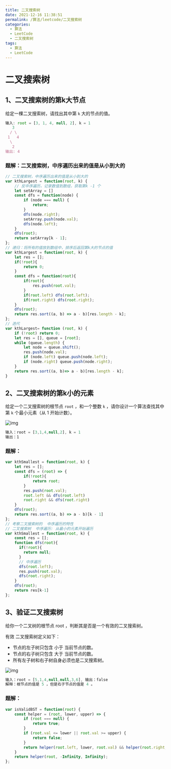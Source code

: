 ```yaml
---
title: 二叉搜索树
date: 2021-12-16 11:38:51
permalink: /算法/leetcode/二叉搜索树
categories:
  - 算法
  - LeetCode
  - 二叉搜索树
tags:
  - 算法
  - LeetCode
---
```

# 二叉搜索树

## 1、二叉搜索树的第k大节点

给定一棵二叉搜索树，请找出其中第 `k` 大的节点的值。

```javascript
输入: root = [3, 1, 4, null, 2], k = 1
   3
  / \
 1   4
  \
   2
输出: 4
```

### 题解：二叉搜索树，中序遍历出来的值是从小到大的

```javascript
// 二叉搜索树，中序遍历出来的值是从小到大的
var kthLargest = function(root, k) {
    // 反中序遍历，记录数值到数组，获取第k -1 个
    let setArray = []
    const dfs = function(node) {
        if (node === null) {
            return;
        }
        dfs(node.right);
        setArray.push(node.val);
        dfs(node.left); 
    }
    dfs(root);
    return setArray[k - 1];
};
// 递归：将所有的值放到数组中，排序后返回第k大的节点的值
var kthLargest = function(root, k) {
    let res = [];
    if(!root){
        return 0;
    }
    const dfs = function(root){
        if(root){
            res.push(root.val);
        }
        if(root.left) dfs(root.left);
        if(root.right) dfs(root.right);
    }
    dfs(root);
    return res.sort((a, b) => a - b)[res.length - k];
};
// 迭代
var kthLargest= function (root, k) {
    if (!root) return 0;
    let res = [], queue = [root];
    while (queue.length) {
        let node = queue.shift();
        res.push(node.val);
        if (node.left) queue.push(node.left);
        if (node.right) queue.push(node.right);
    }
    return res.sort((a, b)=> a - b)[res.length - k];
}
```

## 2、二叉搜索树的第k小的元素

给定一个二叉搜索树的根节点 `root` ，和一个整数 `k` ，请你设计一个算法查找其中第 `k` 个最小元素（从 1 开始计数）。

![img](/images/algorithm/230.png)

```javascript
输入：root = [3,1,4,null,2], k = 1
输出：1
```

### 题解：

```javascript
var kthSmallest = function(root, k) {
    let res = [];
    const dfs = (root) => {
        if(!root){
            return root; 
        }
        res.push(root.val);
        root.left && dfs(root.left)
        root.right && dfs(root.right)
    }
    dfs(root);
    return res.sort((a, b) => a - b)[k - 1]
};
// 考察二叉搜索树的  中序遍历的特性
// 二叉搜索树  中序遍历: 从最小的元素开始遍历
var kthSmallest = function(root, k) {
    const res = [];
    function dfs(root){
      if(!root){
        return null;
      }
      // 中序遍历
      dfs(root.left);
      res.push(root.val);
      dfs(root.right);
    }
    dfs(root);
    return res[k-1]
};
```

## 3、验证二叉搜索树

给你一个二叉树的根节点 root ，判断其是否是一个有效的二叉搜索树。

有效 二叉搜索树定义如下：

* 节点的左子树只包含 小于 当前节点的数。
* 节点的右子树只包含 大于 当前节点的数。
* 所有左子树和右子树自身必须也是二叉搜索树。

![img](/images/algorithm/98.png)

```javascript
输入：root = [5,1,4,null,null,3,6], 输出：false
解释：根节点的值是 5 ，但是右子节点的值是 4 。
```

### 题解：

```javascript
var isValidBST = function(root) {
    const helper = (root, lower, upper) => {
        if (root === null) {
            return true;
        }
        if (root.val <= lower || root.val >= upper) {
            return false;
        }
        return helper(root.left, lower, root.val) && helper(root.right, root.val, upper);
    }
    return helper(root, -Infinity, Infinity);
};
```
